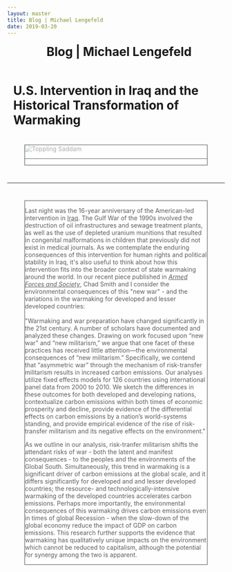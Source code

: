 ```yaml
---
layout: master
title: Blog | Michael Lengefeld
date: 2019-03-20
---
```

<head>
<style>
	div.transbox {margin: 40px;
  	background-color: #ffffff;
  	border: 1px solid black;
  	opacity: 0.7;}

	div.transbox p {
  	margin: 5%;
  	font-weight: bold;
  	color: #000000;}
	
	img {opacity: 0.5;}
	img:hover {opacity: 1.0;}
	
	h1 { display: block;
  	font-size: 2em;
  	margin-top: 0.67em;
  	margin-bottom: 0.67em;
  	margin-left: 0.5em;
 	margin-right: 0;
  	font-weight: bold;}
	
</style>
</head>
	<header class="w3-container w3-center w3-black" id="home">
    	<h1 class="w3-xxlarge"><span class="w3-hide-small">Blog | </span>Michael Lengefeld</h1>
	</header>

<h1><b>U.S. Intervention in Iraq and the Historical Transformation of Warmaking</b></h1>
<div class="w3-container w3-center">
	<div class="background"> 
	 <div class="transbox">
      		<img src="https://static.independent.co.uk/s3fs-public/thumbnails/image/2013/02/11/14/v2v2-SaddamStatueIraq.jpg?w968h681"     alt="Toppling Saddam"><hr>
    </div>
  </div>
  <hr>
  <div class="background">
    <div class="transbox">
<p>Last night was the 16-year anniversary of the American-led intervention in <a href="https://theintercept.com/2018/04/09/video-a-brief-history-of-u-s-intervention-in-iraq-over-the-past-half-century/">Iraq</a>. The Gulf War of the 1990s involved the destruction of oil infrastructures and sewage treatment plants, as well as the use of depleted uranium munitions that resulted in congenital malformations in children that previously did not exist in medical journals. As we contemplate the enduring consequences of this intervention for human rights and political stability in Iraq, it's also useful to think about how this intervention fits into the broader context of state warmaking around the world. In our recent piece published in <a href="https://journals.sagepub.com/doi/10.1177/0095327X19832615"><i>Armed Forces and Society</i></a>, Chad Smith and I consider the environmental consequences of this "new war" - and the variations in the warmaking for developed and lesser developed countries:<br><br>
"Warmaking and war preparation have changed significantly in the 21st century. A number of scholars have documented and analyzed these changes. Drawing on work focused upon “new war” and “new militarism,” we argue that one facet of these practices has received little attention—the environmental consequences of “new militarism.” Specifically, we contend that “asymmetric war” through the mechanism of risk-transfer militarism results in increased carbon emissions. Our analyses utilize fixed effects models for 126 countries using international panel data from 2000 to 2010. We sketch the differences in these outcomes for both developed and developing nations, contextualize carbon emissions within both times of economic prosperity and decline, provide evidence of the differential effects on carbon emissions by a nation’s world-systems standing, and provide empirical evidence of the rise of risk-transfer militarism and its negative effects on the environment."<br>

As we outline in our analysis, risk-tranfer militarism shifts the attendant risks of war - both the latent and manifest consequences - to the peoples and the environments of the Global South. Simultaneously, this trend in warmaking is a significant driver of carbon emissions at the global scale, and it differs significantly for developed and and lesser developed countries; the resource- and technologically-intensive warmaking of the developed countries accelerates carbon emissions. Perhaps more importantly, the environmental consequences of this warmaking drives carbon emissions even in times of global Recession - when the slow-down of the global economy reduce the impact of GDP on carbon emissions. This research further supports the evidence that warmaking has qualitatively unique impacts on the environment which cannot be reduced to capitalism, although the potential for synergy among the two is apparent.
</p>
</div>
</div>


